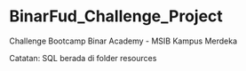 # BinarFud_Challenge_Project
Challenge Bootcamp Binar Academy - MSIB Kampus Merdeka

Catatan: SQL berada di folder resources
